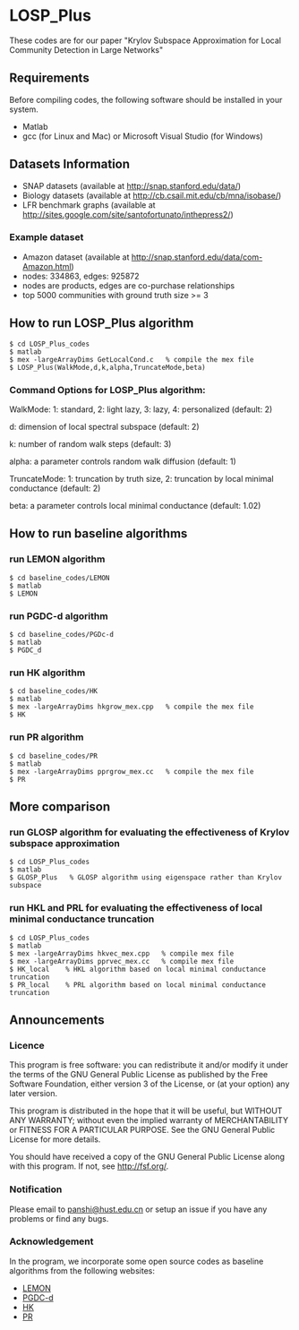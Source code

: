 # LOSP_Plus
These codes are for our paper "Krylov Subspace Approximation for Local Community Detection in Large Networks"
## Requirements
Before compiling codes, the following software should be installed in your system.
- Matlab
- gcc (for Linux and Mac) or Microsoft Visual Studio (for Windows)
## Datasets Information
- SNAP datasets (available at http://snap.stanford.edu/data/)
- Biology datasets (available at http://cb.csail.mit.edu/cb/mna/isobase/) 
- LFR benchmark graphs (available at http://sites.google.com/site/santofortunato/inthepress2/)
### Example dataset
- Amazon dataset (available at http://snap.stanford.edu/data/com-Amazon.html)
- nodes: 334863, edges: 925872 
- nodes are products, edges are co-purchase relationships
- top 5000 communities with ground truth size >= 3
## How to run LOSP_Plus algorithm
```
$ cd LOSP_Plus_codes
$ matlab 
$ mex -largeArrayDims GetLocalCond.c   % compile the mex file 
$ LOSP_Plus(WalkMode,d,k,alpha,TruncateMode,beta) 
```
### Command Options for LOSP_Plus algorithm:

WalkMode: 1: standard, 2: light lazy, 3: lazy, 4: personalized (default: 2)

d: dimension of local spectral subspace (default: 2)

k: number of random walk steps (default: 3)

alpha: a parameter controls random walk diffusion (default: 1)

TruncateMode: 1: truncation by truth size, 2: truncation by local minimal conductance (default: 2)

beta: a parameter controls local minimal conductance (default: 1.02)
## How to run baseline algorithms
### run LEMON algorithm
```
$ cd baseline_codes/LEMON
$ matlab 
$ LEMON
```
### run PGDC-d algorithm
```
$ cd baseline_codes/PGDc-d
$ matlab
$ PGDC_d
```
### run HK algorithm
```
$ cd baseline_codes/HK
$ matlab 
$ mex -largeArrayDims hkgrow_mex.cpp   % compile the mex file 
$ HK
```
### run PR algorithm
```
$ cd baseline_codes/PR
$ matlab 
$ mex -largeArrayDims pprgrow_mex.cc   % compile the mex file 
$ PR
```
## More comparison
### run GLOSP algorithm for evaluating the effectiveness of Krylov subspace approximation
```
$ cd LOSP_Plus_codes
$ matlab 
$ GLOSP_Plus   % GLOSP algorithm using eigenspace rather than Krylov subspace
```
### run HKL and PRL for evaluating the effectiveness of local minimal conductance truncation
```
$ cd LOSP_Plus_codes
$ matlab
$ mex -largeArrayDims hkvec_mex.cpp   % compile mex file
$ mex -largeArrayDims pprvec_mex.cc   % compile mex file
$ HK_local    % HKL algorithm based on local minimal conductance truncation
$ PR_local    % PRL algorithm based on local minimal conductance truncation
```
## Announcements
### Licence
This program is free software: you can redistribute it and/or modify it under the terms of the GNU General Public License as published by the Free Software Foundation, either version 3 of the License, or (at your option) any later version.

This program is distributed in the hope that it will be useful, but WITHOUT ANY WARRANTY; without even the implied warranty of MERCHANTABILITY or FITNESS FOR A PARTICULAR PURPOSE. See the GNU General Public License for more details.

You should have received a copy of the GNU General Public License along with this program. If not, see http://fsf.org/.
### Notification
Please email to panshi@hust.edu.cn or setup an issue if you have any problems or find any bugs.
### Acknowledgement
In the program, we incorporate some open source codes as baseline algorithms from the following websites:
- [LEMON](https://github.com/yixuanli/lemon)
- [PGDC-d](http://cs.ru.nl/~tvanlaarhoven/conductance2016/)
- [HK](https://github.com/kkloste/hkgrow)
- [PR](https://www.cs.purdue.edu/homes/dgleich/codes/neighborhoods/)
